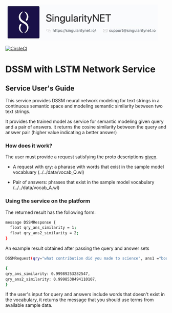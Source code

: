 ![singnetlogo](./assets/singnet-logo.jpg?raw=true 'SingularityNET')

[![CircleCI](https://circleci.com/gh/EskenderTamrat/DSSM-LSTM.svg?style=svg)](https://circleci.com/gh/EskenderTamrat/DSSM-LSTM)

# DSSM with LSTM Network Service
## Service User's Guide

This service provides DSSM neural network modeling for text strings in a continuous semantic space and modeling semantic similarity between two text strings.

It provides the trained model as service for semantic modeling given query and a pair of answers. it returns the cosine similarity between the query and answer pair (higher value indicating a better answer)

### How does it work?

The user must provide a request satisfying the proto descriptions [given](../../service_spec/DSSMService.proto).

* A request with qry: a pharase with words that exist in the sample model vocabluary (../../data/vocab_Q.wl) 
            
* Pair of answers: phrases that exist in the sample model vocabulary (../../data/vocab_A.wl)

### Using the service on the platform

The returned result has the following form: 
```bash
message DSSMResponse {
  float qry_ans_similarity = 1;
  float qry_ans2_similarity = 2;
}
```
An example result obtained after passing the query and answer sets
```bash
DSSMRequest(qry="what contribution did you made to science", ans1 ="book author book_editions_published", ans2="activism address adjoining_relationship")
```

```bash
{
qry_ans_similarity: 0.99989253282547,
qry_ans2_similarity: 0.9998538494110107,
}
```
If the user's input for query and answers include words that doesn't exist in the vocabulary, it returns the message that you should use terms from available sample data.